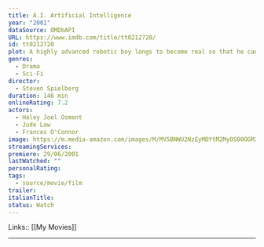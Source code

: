 ```yaml
---
title: A.I. Artificial Intelligence
year: "2001"
dataSource: OMDbAPI
URL: https://www.imdb.com/title/tt0212720/
id: tt0212720
plot: A highly advanced robotic boy longs to become real so that he can regain the love of his human mother.
genres:
  - Drama
  - Sci-Fi
director:
  - Steven Spielberg
duration: 146 min
onlineRating: 7.2
actors:
  - Haley Joel Osment
  - Jude Law
  - Frances O'Connor
image: https://m.media-amazon.com/images/M/MV5BNWU2NzEyMDYtM2MyOS00OGM3LWFkNzAtMzRiNzE2ZjU5ZTljXkEyXkFqcGdeQXVyNjU0OTQ0OTY@._V1_SX300.jpg
streamingServices: 
premiere: 29/06/2001
lastWatched: ""
personalRating: 
tags:
  - source/movie/film
trailer: 
italianTitle: 
status: Watch
---
```

Links:: [[My Movies]]

---

